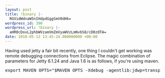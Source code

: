 ```yaml
---
layout: post
title: !binary |-
  RGVidWdnaW5nIHdpdGggSmV0dHk=
wordpress_id: 390
wordpress_url: !binary |-
  aHR0cDovL2phbWVzamVmZmVyaWVzLmNvbS8/cD0zOTA=
date: 2010-05-12 13:45:24.000000000 +00:00
---
```

Having used jetty a fair bit recently, one thing I couldn't get working was remote debugging connections from Eclipse. The magic combination of parameters for Jetty 6.1.24 and Java 1.6 is as follows, if you're using maven.
<pre>export MAVEN_OPTS="$MAVEN_OPTS -Xdebug -agentlib:jdwp=transport=dt_socket,server=y,address=8000,suspend=n" ; mvn jetty:run</pre>
